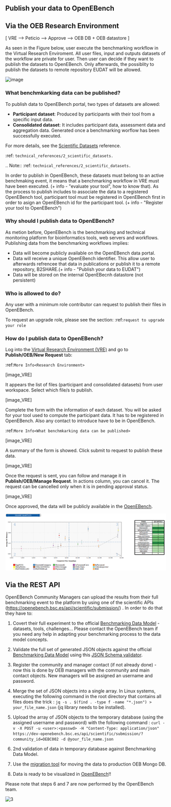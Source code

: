 Publish your data to OpenEBench
-------------------------------

## Via the OEB Research Environment

[ VRE --> Peticio --> Approve --> OEB DB + OEB datastore ]

As seen in the Figure below, user execute the benchmarking workflow in the Virtual Research Enviroment. All user files, input and outputs datasets of the workflow are private for user. 
Then user can decide if they want to publish the datasets to OpenEBench. Only afterwards, the possiblity to publish the datasets to remote repository EUDAT will be allowed.

![image](https://user-images.githubusercontent.com/63742994/114692939-650c9a00-9d19-11eb-99be-f89379708322.png)


### What benchmkarking data can be published?
To publish data to OpenEBench portal, two types of datasets are allowed:
- **Participant dataset**: Produced by participants with their tool from a specific input data.
- **Consolidated dataset**: It includes participant data, assessment data and aggregation data. Generated once a benchmarking worflow has been successfully executed.

For more details, see the [Scientific Datasets](https://openebench.readthedocs.io/en/dev/technical_references/2_scientific_datasets.html#datasets-types-and-cross-references) reference.

:ref: `technical_references/2_scientific_datasets.`

.. Note::
:ref: `technical_references/2_scientific_datasets.`


In order to publish in OpenEBench, these datasets must belong to an active benchmaking event, it means that a benchmarking workflow in VRE must have been executed. (+ info - "evaluate your tool", how to know that).
As the process to publish includes to associate the data to a registered OpenEBench tool, participant tool must be registered in OpenEBench first in order to asign an OpenEBench id for the participant tool. 
(+ info - "Register your tool to OpenEBench")

### Why should I publish data to OpenEBench?
As metion before, OpenEBench is the benchmarking and technical monitoring platform for bioinformatics tools, web servers and workflows. Publishing data from the  benchmarking workflows implies:
- Data will become publicly available on the OpenEBench data portal.
- Data will receive a unique OpenEBench identifier. This allow user to afterwards refrencee that data in publications or publish it to a remote repository, B2SHARE.(+ info - "Publish your data to EUDAT")
- Data will be stored on the internal OpenEBecnh datastore (not persistent)

### Who is allowed to do?
Any user with a minimum role contributor can request to publish their files in OpenEBench. 

To request an upgrade role, please see the section: :ref:`request to upgrade your role`

### How do I publish data to OpenEBench?
Log into the [Virtual Research Environment (VRE)](https://openebench.bsc.es/vre) and go to **Publish/OEB/New Request** tab:

:ref:`More Info<Research Environment>`

[image_VRE]

It appears the list of files (participant and consolidated datasets) from user workspace. Select which file/s to publish.

[image_VRE]


Complete the form with the information of each dataset. You will be asked for your tool used to compute the participant data. It has to be registered in OpenEBench. Also any contact to introduce have to be in OpenEBench.

:ref:`More Info<What benchmkarking data can be published>`


[image_VRE]

A summary of the form is showed. Click submit to request to publish these data. 

[image_VRE]

Once the request is sent, you can follow and manage it in **Publish/OEB/Manage Request**. In actions column, you can cancel it.
The request can be cancelled only when it is in pending approval status. 

[image_VRE]

Once approved, the data will be publicly available in the [OpenEBench](https://openebench.bsc.es).

![1](../../media/image22.png)

## Via the REST API

OpenEBench Community Managers can upload the results from their full benchmarking event to the platform by using one of the scientific APIs 
(https://openebench.bsc.es/api/scientific/submission/) . In order to do that they have to:

1.  Covert their full experiment to the official [Benchmarking Data Model](#benchmarking-data-model) - datasets, tools, challenges... Please contact the OpenEBench team if you need any help in adapting your benchmarking process to the data model concepts.

2.  Validate the full set of generated JSON objects against the official [Benchmarking Data Model](#benchmarking-data-model) using this [JSON Schema validator](https://github.com/inab/extended-json-schema-validators).

3.  Register the community and manager contact (if not already done) - now this is done by OEB managers with the community and main contact objects. New managers will be assigned an username and password.

4.  Merge the set of JSON objects into a single array. In Linux systems, executing the following command in the root directory that contains all files does the trick : `jq -s . $(find . -type f -name "*.json") > your_file_name.json` (jq library needs to be installed).

5.  Upload the array of JSON objects to the temporary database (using the assigned username and password) with the following command : `curl -v -X POST -u <user>:<passwd> -H "Content-Type: application/json" https://dev-openebench.bsc.es/api/scientific/submission/?community_id=OEBC002 -d @your_file_name.json`

6.  2nd validation of data in temporary database against Benchmarking Data Model.

7.  Use the [migration tool](https://gitlab.bsc.es/inb/elixir/openebench/openebench-distiller-tool) for moving the data to production OEB Mongo DB.

8.  Data is ready to be visualized in [OpenEBench](https://dev-openebench.bsc.es/)!!

Please note that steps 6 and 7 are now performed by the OpenEBench team.

![3](../media/image8.png)
